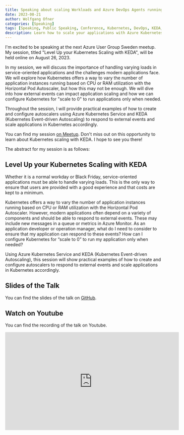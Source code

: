 ```yaml
---
title: Speaking about scaling Workloads and Azure DevOps Agents running in Kubernetes with KEDA at the Azure User Group Sweden
date: 2023-08-21
author: Wolfgang Ofner
categories: [Speaking]
tags: [Speaking, Public Speaking, Conference, Kubernetes, DevOps, KEDA, Azure DevOps]
description: Learn how to scale your applications with Azure Kubernetes Service and KEDA. Also use KEDA to scale your Azure DevOps Agents running inside a Kubernetes cluster.
---
```


I'm excited to be speaking at the next Azure User Group Sweden meetup. My session, titled "Level Up your Kubernetes Scaling with KEDA", will be held online on August 26, 2023.

In my session, we will discuss the importance of handling varying loads in service-oriented applications and the challenges modern applications face. We will explore how Kubernetes offers a way to vary the number of application instances running based on CPU or RAM utilization with the Horizontal Pod Autoscaler, but how this may not be enough. We will dive into how external events can impact application scaling and how we can configure Kubernetes for "scale to 0" to run applications only when needed.

Throughout the session, I will provide practical examples of how to create and configure autoscalers using Azure Kubernetes Service and KEDA (Kubernetes Event-driven Autoscaling) to respond to external events and scale applications in Kubernetes accordingly.

You can find my session <a href="https://www.meetup.com/azureusergroupsundsvallsverige/events/294969097/" target="_blank" rel="noopener noreferrer">on Meetup</a>. Don't miss out on this opportunity to learn about Kubernetes scaling with KEDA. I hope to see you there!

The abstract for my session is as follows:

## Level Up your Kubernetes Scaling with KEDA

Whether it is a normal workday or Black Friday, service-oriented applications must be able to handle varying loads. This is the only way to ensure that users are provided with a good experience and that costs are kept to a minimum. 

Kubernetes offers a way to vary the number of application instances running based on CPU or RAM utilization with the Horizontal Pod Autoscaler. However, modern applications often depend on a variety of components and should be able to respond to external events. These may include new messages in a queue or metrics in Azure Monitor. As an application developer or operation manager, what do I need to consider to ensure that my application can respond to these events? How can I configure Kubernetes for “scale to 0” to run my application only when needed? 

Using Azure Kubernetes Service and KEDA (Kubernetes Event-driven Autoscaling), this session will show practical examples of how to create and configure autoscalers to respond to external events and scale applications in Kubernetes accordingly. 

## Slides of the Talk

You can find the slides of the talk on <a href="https://github.com/WolfgangOfner/Presentation/blob/main/2023%20-%20Azure%20User%20Group%20Sweden/Level%20Up%20your%20Kubernetes%20Scaling%20with%20KEDA%20Clean.pdf" target="_blank" rel="noopener noreferrer">GitHub</a>.

## Watch on Youtube

You can find the recording of the talk on Youtube.

<iframe width="560" height="315" src="https://www.youtube.com/embed/FAtWULN8QgI?si=sCVDohvb_NTVZjIf" title="YouTube video player" frameborder="0" allow="accelerometer; autoplay; clipboard-write; encrypted-media; gyroscope; picture-in-picture; web-share" allowfullscreen></iframe>